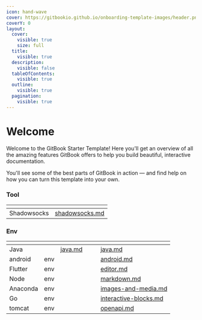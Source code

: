 ```yaml
---
icon: hand-wave
cover: https://gitbookio.github.io/onboarding-template-images/header.png
coverY: 0
layout:
  cover:
    visible: true
    size: full
  title:
    visible: true
  description:
    visible: false
  tableOfContents:
    visible: true
  outline:
    visible: true
  pagination:
    visible: true
---
```


# Welcome

Welcome to the GitBook Starter Template! Here you'll get an overview of all the amazing features GitBook offers to help you build beautiful, interactive documentation.

You'll see some of the best parts of GitBook in action — and find help on how you can turn this template into your own.

### Tool

<table data-view="cards"><thead><tr><th></th><th data-type="content-ref"></th></tr></thead><tbody><tr><td>Shadowsocks</td><td><a href="tool/shadowsocks.md">shadowsocks.md</a></td></tr></tbody></table>

### Env

<table data-view="cards"><thead><tr><th></th><th></th><th data-type="content-ref"></th><th data-hidden data-card-cover data-type="files"></th><th data-hidden></th><th data-hidden data-card-target data-type="content-ref"></th></tr></thead><tbody><tr><td>Java</td><td></td><td><a href="env/java.md">java.md</a></td><td></td><td></td><td><a href="env/java.md">java.md</a></td></tr><tr><td>android</td><td>env</td><td></td><td></td><td></td><td><a href="env/android.md">android.md</a></td></tr><tr><td>Flutter</td><td>env</td><td></td><td></td><td></td><td><a href="env/editor.md">editor.md</a></td></tr><tr><td>Node</td><td>env</td><td></td><td></td><td></td><td><a href="env/markdown.md">markdown.md</a></td></tr><tr><td>Anaconda</td><td>env</td><td></td><td></td><td></td><td><a href="env/images-and-media.md">images-and-media.md</a></td></tr><tr><td>Go</td><td>env</td><td></td><td></td><td></td><td><a href="env/interactive-blocks.md">interactive-blocks.md</a></td></tr><tr><td>tomcat</td><td>env</td><td></td><td></td><td></td><td><a href="env/openapi.md">openapi.md</a></td></tr></tbody></table>
